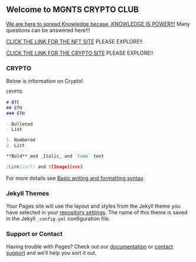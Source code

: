 ## Welcome to MGNTS CRYPTO CLUB

[We are here to spread Knowledge becase, KNOWLEDGE IS POWER!!!](https://www.reddit.com/r/CryptoCurrency/) Many questions can be answered here!!!

[CLICK THE LINK FOR THE NFT SITE](https://mgnts-crypto-club.github.io/nft/) PLEASE EXPLORE!!

[CLICK THE LINK FOR THE CRYPTO SITE](https://mgnts-crypto-club.github.io/) PLEASE EXPLORE!!


### CRYPTO

Below is information on Crypto!

```markdown
CRYPTO

# BTC
## ETH
### ETH

- Bulleted
- List

1. Numbered
2. List

**Bold** and _Italic_ and `Code` text

[Link](url) and ![Image](src)
```

For more details see [Basic writing and formatting syntax](https://docs.github.com/en/github/writing-on-github/getting-started-with-writing-and-formatting-on-github/basic-writing-and-formatting-syntax).

### Jekyll Themes

Your Pages site will use the layout and styles from the Jekyll theme you have selected in your [repository settings](https://github.com/mgnts-crypto-club/mgnts-crypto-club.github.io/settings/pages). The name of this theme is saved in the Jekyll `_config.yml` configuration file.

### Support or Contact

Having trouble with Pages? Check out our [documentation](https://docs.github.com/categories/github-pages-basics/) or [contact support](https://support.github.com/contact) and we’ll help you sort it out.
